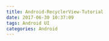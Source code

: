 ```yaml
---
title: Android-RecyclerView-Tutorial
date: 2017-06-30 10:37:09
tags: Android UI
categories: Android
---
```


<!-- more -->

